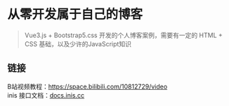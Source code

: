 # 从零开发属于自己的博客

> Vue3.js + Bootstrap5.css 开发的个人博客案例，需要有一定的 HTML + CSS 基础，以及少许的JavaScript知识

## 链接

B站视频教程：https://space.bilibili.com/10812729/video   
inis 接口文档：[docs.inis.cc](//docs.inis.cc)